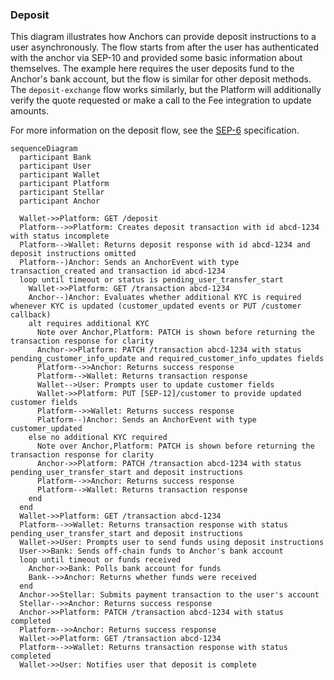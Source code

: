 ### Deposit

This diagram illustrates how Anchors can provide deposit instructions to a user asynchronously. The flow starts from after the user has authenticated with the anchor via SEP-10 and provided some basic information about themselves. The example here requires the user deposits fund to the Anchor's bank account, but the flow is similar for other deposit methods. The `deposit-exchange` flow works similarly, but the Platform will additionally verify the quote requested or make a call to the Fee integration to update amounts.

For more information on the deposit flow, see the [SEP-6](https://github.com/stellar/stellar-protocol/blob/master/ecosystem/sep-0006.md) specification.

```mermaid
sequenceDiagram
  participant Bank
  participant User
  participant Wallet
  participant Platform
  participant Stellar
  participant Anchor

  Wallet->>Platform: GET /deposit
  Platform-->>Platform: Creates deposit transaction with id abcd-1234 with status incomplete
  Platform-->Wallet: Returns deposit response with id abcd-1234 and deposit instructions omitted
  Platform--)Anchor: Sends an AnchorEvent with type transaction_created and transaction id abcd-1234
  loop until timeout or status is pending_user_transfer_start
    Wallet->>Platform: GET /transaction abcd-1234
    Anchor--)Anchor: Evaluates whether additional KYC is required whenever KYC is updated (customer_updated events or PUT /customer callback)
    alt requires additional KYC
      Note over Anchor,Platform: PATCH is shown before returning the transaction response for clarity
      Anchor->>Platform: PATCH /transaction abcd-1234 with status pending_customer_info_update and required_customer_info_updates fields
      Platform-->>Anchor: Returns success response
      Platform-->Wallet: Returns transaction response
      Wallet-->User: Prompts user to update customer fields
      Wallet->>Platform: PUT [SEP-12]/customer to provide updated customer fields
      Platform-->>Wallet: Returns success response
      Platform--)Anchor: Sends an AnchorEvent with type customer_updated
    else no additional KYC required
      Note over Anchor,Platform: PATCH is shown before returning the transaction response for clarity
      Anchor->>Platform: PATCH /transaction abcd-1234 with status pending_user_transfer_start and deposit instructions
      Platform-->>Anchor: Returns success response
      Platform-->Wallet: Returns transaction response
    end
  end
  Wallet->>Platform: GET /transaction abcd-1234
  Platform-->>Wallet: Returns transaction response with status pending_user_transfer_start and deposit instructions
  Wallet->>User: Prompts user to send funds using deposit instructions
  User->>Bank: Sends off-chain funds to Anchor's bank account
  loop until timeout or funds received
    Anchor->>Bank: Polls bank account for funds
    Bank-->>Anchor: Returns whether funds were received
  end
  Anchor->>Stellar: Submits payment transaction to the user's account
  Stellar-->>Anchor: Returns success response
  Anchor->>Platform: PATCH /transaction abcd-1234 with status completed
  Platform-->>Anchor: Returns success response
  Wallet->>Platform: GET /transaction abcd-1234
  Platform-->>Wallet: Returns transaction response with status completed
  Wallet->>User: Notifies user that deposit is complete
```
